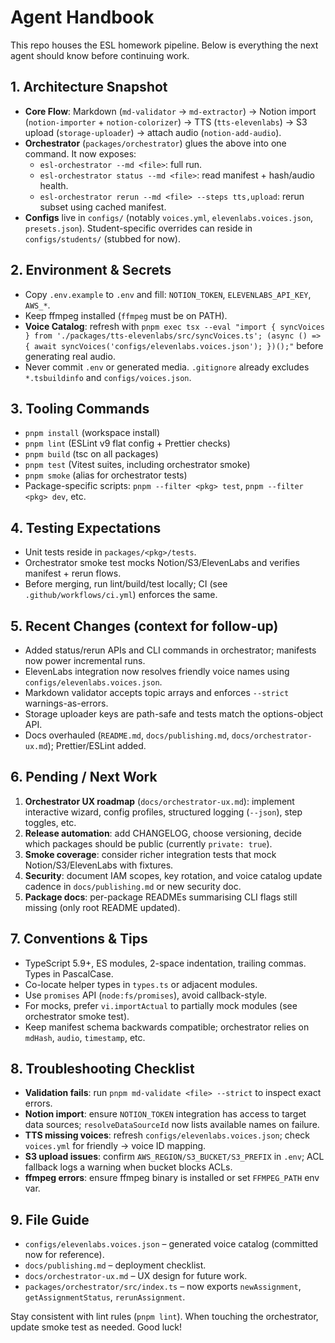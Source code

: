 # Agent Handbook

This repo houses the ESL homework pipeline. Below is everything the next agent should know before continuing work.

## 1. Architecture Snapshot

- **Core Flow**: Markdown (`md-validator` → `md-extractor`) → Notion import (`notion-importer` + `notion-colorizer`) → TTS (`tts-elevenlabs`) → S3 upload (`storage-uploader`) → attach audio (`notion-add-audio`).
- **Orchestrator** (`packages/orchestrator`) glues the above into one command. It now exposes:
  - `esl-orchestrator --md <file>`: full run.
  - `esl-orchestrator status --md <file>`: read manifest + hash/audio health.
  - `esl-orchestrator rerun --md <file> --steps tts,upload`: rerun subset using cached manifest.
- **Configs** live in `configs/` (notably `voices.yml`, `elevenlabs.voices.json`, `presets.json`). Student-specific overrides can reside in `configs/students/` (stubbed for now).

## 2. Environment & Secrets

- Copy `.env.example` to `.env` and fill: `NOTION_TOKEN`, `ELEVENLABS_API_KEY`, `AWS_*`.
- Keep ffmpeg installed (`ffmpeg` must be on PATH).
- **Voice Catalog**: refresh with `pnpm exec tsx --eval "import { syncVoices } from './packages/tts-elevenlabs/src/syncVoices.ts'; (async () => { await syncVoices('configs/elevenlabs.voices.json'); })();"` before generating real audio.
- Never commit `.env` or generated media. `.gitignore` already excludes `*.tsbuildinfo` and `configs/voices.json`.

## 3. Tooling Commands

- `pnpm install` (workspace install)
- `pnpm lint` (ESLint v9 flat config + Prettier checks)
- `pnpm build` (tsc on all packages)
- `pnpm test` (Vitest suites, including orchestrator smoke)
- `pnpm smoke` (alias for orchestrator tests)
- Package-specific scripts: `pnpm --filter <pkg> test`, `pnpm --filter <pkg> dev`, etc.

## 4. Testing Expectations

- Unit tests reside in `packages/<pkg>/tests`.
- Orchestrator smoke test mocks Notion/S3/ElevenLabs and verifies manifest + rerun flows.
- Before merging, run lint/build/test locally; CI (see `.github/workflows/ci.yml`) enforces the same.

## 5. Recent Changes (context for follow-up)

- Added status/rerun APIs and CLI commands in orchestrator; manifests now power incremental runs.
- ElevenLabs integration now resolves friendly voice names using `configs/elevenlabs.voices.json`.
- Markdown validator accepts topic arrays and enforces `--strict` warnings-as-errors.
- Storage uploader keys are path-safe and tests match the options-object API.
- Docs overhauled (`README.md`, `docs/publishing.md`, `docs/orchestrator-ux.md`); Prettier/ESLint added.

## 6. Pending / Next Work

1. **Orchestrator UX roadmap** (`docs/orchestrator-ux.md`): implement interactive wizard, config profiles, structured logging (`--json`), step toggles, etc.
2. **Release automation**: add CHANGELOG, choose versioning, decide which packages should be public (currently `private: true`).
3. **Smoke coverage**: consider richer integration tests that mock Notion/S3/ElevenLabs with fixtures.
4. **Security**: document IAM scopes, key rotation, and voice catalog update cadence in `docs/publishing.md` or new security doc.
5. **Package docs**: per-package READMEs summarising CLI flags still missing (only root README updated).

## 7. Conventions & Tips

- TypeScript 5.9+, ES modules, 2-space indentation, trailing commas. Types in PascalCase.
- Co-locate helper types in `types.ts` or adjacent modules.
- Use `promises` API (`node:fs/promises`), avoid callback-style.
- For mocks, prefer `vi.importActual` to partially mock modules (see orchestrator smoke test).
- Keep manifest schema backwards compatible; orchestrator relies on `mdHash`, `audio`, `timestamp`, etc.

## 8. Troubleshooting Checklist

- **Validation fails**: run `pnpm md-validate <file> --strict` to inspect exact errors.
- **Notion import**: ensure `NOTION_TOKEN` integration has access to target data sources; `resolveDataSourceId` now lists available names on failure.
- **TTS missing voices**: refresh `configs/elevenlabs.voices.json`; check `voices.yml` for friendly -> voice ID mapping.
- **S3 upload issues**: confirm `AWS_REGION/S3_BUCKET/S3_PREFIX` in `.env`; ACL fallback logs a warning when bucket blocks ACLs.
- **ffmpeg errors**: ensure ffmpeg binary is installed or set `FFMPEG_PATH` env var.

## 9. File Guide

- `configs/elevenlabs.voices.json` – generated voice catalog (committed now for reference).
- `docs/publishing.md` – deployment checklist.
- `docs/orchestrator-ux.md` – UX design for future work.
- `packages/orchestrator/src/index.ts` – now exports `newAssignment`, `getAssignmentStatus`, `rerunAssignment`.

Stay consistent with lint rules (`pnpm lint`). When touching the orchestrator, update smoke test as needed. Good luck!
